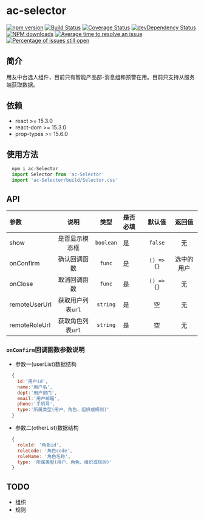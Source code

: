 # ac-selector

[![npm version](https://img.shields.io/npm/v/ac-selector.svg)](https://www.npmjs.com/package/ac-selector)
[![Build Status](https://img.shields.io/travis/tinper-bee/ac-selector/master.svg)](https://www.travis-ci.org/GRAMMAC1/ac-selector.svg?branch=master)
[![Coverage Status](https://coveralls.io/repos/github/tinper-bee/ac-selector/badge.svg?branch=master)](https://coveralls.io/github/tinper-bee/ac-selector?branch=master)
[![devDependency Status](https://img.shields.io/david/dev/tinper-bee/ac-selector.svg)](https://david-dm.org/tinper-bee/ac-selector#info=devDependencies)
[![NPM downloads](http://img.shields.io/npm/dm/ac-selector.svg?style=flat)](https://npmjs.org/package/ac-selector)
[![Average time to resolve an issue](http://isitmaintained.com/badge/resolution/tinper-bee/ac-selector.svg)](http://isitmaintained.com/project/tinper-bee/ac-selector "Average time to resolve an issue")
[![Percentage of issues still open](http://isitmaintained.com/badge/open/tinper-bee/ac-selector.svg)](http://isitmaintained.com/project/tinper-bee/ac-selector "Percentage of issues still open")

## 简介

用友中台选人组件，目前只有智能产品部-消息组和预警在用。目前只支持从服务端获取数据。

## 依赖

- react >= 15.3.0
- react-dom >= 15.3.0
- prop-types >= 15.6.0

## 使用方法

```js
  npm i ac-Selector
  import Selector from 'ac-Selector'
  import 'ac-Selector/build/Selector.css'
```



## API

|参数|说明|类型|是否必填|默认值|返回值|
|:--|:---:|:--:|:--|:--:|:--:|
|show|是否显示模态框|`boolean`|是|`false`|无|
|onConfirm|确认回调函数|`func`|是|`() => {}`|选中的用户|
|onClose|取消回调函数|`func`|是|`() => {}`|无|
|remoteUserUrl|获取用户列表`url`|`string`|是|空|无|
|remoteRoleUrl|获取角色列表`url`|`string`|是|空|无|

### `onConfirm`回调函数参数说明
* 参数一(userList)数据结构
```js
  {
    id:'用户id',
    name:'用户名',
    dept:'用户部门',
    email:'用户邮箱',
    phone:'手机号',
    type:'所属类型(用户、角色、组织或规则)'
  }
```
* 参数二(otherList)数据结构
```js
  {
    roleId: '角色id',
    roleCode: '角色code',
    roleName: '角色名称',
    type: '所属类型(用户、角色、组织或规则)'
  }
```

## TODO
* 组织
* 规则